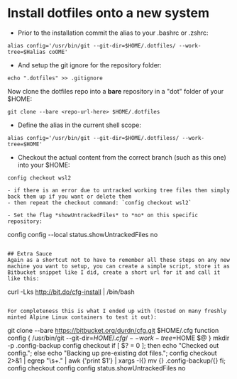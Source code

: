 # Install dotfiles onto a new system

- Prior to the installation commit the alias to your .bashrc or .zshrc:
```
alias config='/usr/bin/git --git-dir=$HOME/.dotfiles/ --work-tree=$Halias coOME'
```

- And setup the git ignore for the repository folder:
```
echo ".dotfiles" >> .gitignore
```

Now clone the dotfiles repo into a **bare** repository in a "dot" folder of your $HOME:
```
git clone --bare <repo-url-here> $HOME/.dotfiles
```

- Define the alias in the current shell scope:
```
alias config='/usr/bin/git --git-dir=$HOME/.dotfiless/ --work-tree=$HOME'
```

- Checkout the actual content from the correct branch (such as this one) into your $HOME:
```
config checkout wsl2

- if there is an error due to untracked working tree files then simply back them up if you want or delete them
- then repeat the checkout command: `config checkout wsl2`

- Set the flag *showUntrackedFiles* to *no* on this specific repository:
```
config config --local status.showUntrackedFiles no
```

## Extra Sauce
Again as a shortcut not to have to remember all these steps on any new machine you want to setup, you can create a simple script, store it as Bitbucket snippet like I did, create a short url for it and call it like this:
```
curl -Lks http://bit.do/cfg-install | /bin/bash
```

For completeness this is what I ended up with (tested on many freshly minted Alpine Linux containers to test it out):

```
git clone --bare https://bitbucket.org/durdn/cfg.git $HOME/.cfg
function config {
   /usr/bin/git --git-dir=$HOME/.cfg/ --work-tree=$HOME $@
}
mkdir -p .config-backup
config checkout
if [ $? = 0 ]; then
  echo "Checked out config.";
  else
    echo "Backing up pre-existing dot files.";
    config checkout 2>&1 | egrep "\s+\." | awk {'print $1'} | xargs -I{} mv {} .config-backup/{}
fi;
config checkout
config config status.showUntrackedFiles no
```

